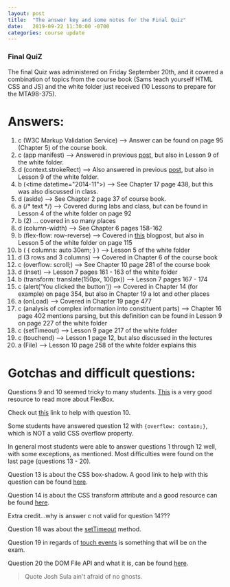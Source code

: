 ```yaml
---
layout: post
title:  "The answer key and some notes for the Final Quiz"
date:   2019-09-22 11:30:00 -0700
categories: course update
---
```


### Final QuiZ

The final Quiz was administered on Friday September 20th, and it covered a combination of topics from the course book (Sams teach yourself HTML CSS and JS) and the white folder just received (10 Lessons to prepare for the MTA98-375).

# Answers:

1. c (W3C Markup Validation Service) --> Answer can be found on page 95 (Chapter 5) of the course book.
2. c (app manifest) --> Answered in previous [post](/frontend-dev/course/update/2019/09/18/the-app-manifest-file.html), but also in Lesson 9 of the white folder.
3. d (context.strokeRect) --> Also answered in previous [post](/frontend-dev/course/update/2019/09/18/the-canvas-tag.html), but also in Lesson 9 of the white folder.
4. b (\<time datetime="2014-11">)  --> See Chapter 17 page 438, but this was also discussed in class.
5. d (aside)  --> See Chapter 2 page 37 of course book.
6. a (/\* text \*/) --> Covered during labs and class, but can be found in Lesson 4 of the white folder on page 92
7. b (2) ... covered in so many places
8. d (column-width) --> See Chapter 6 pages 158-162
9. b (flex-flow: row-reverse) --> Covered in [this](/frontend-dev/course/update/2019/08/02/liquid-layouts-and-bootstrap.html) blogpost, but also in Lesson 5 of the white folder on page 115
10. b ( { columns: auto 30em; } ) --> Lesson 5 of the white folder
11. d (3 rows and 3 columns)  --> Covered in Chapter 6 of the course book
12. c (overflow: scroll;) --> See Chapter 10 page 281 of the course book
13. d (inset) --> Lesson 7 pages 161 - 163 of the white folder
14. b (transform: translate(150px, 100px))  --> Lesson 7 pages 167 - 174
15. c (alert('You clicked the button')) --> Covered in Chapter 14 (for example) on page 354, but also in Chapter 19 a lot and other places
16. a (onLoad)  --> Covered in Chapter 19 page 477
17. c (analysis of complex information into constituent parts)  --> Chapter 16 page 402 mentions parsing, but this definition can be found in Lesson 9 on page 227 of the white folder
18. c (setTimeout)  --> Lesson 9 page 217 of the white folder
19. c (touchend)  --> Lesson 1 page 12, but also discussed in the lectures
20. a (File)  --> Lesson 10 page 258 of the white folder explains this

# Gotchas and difficult questions:

Questions 9 and 10 seemed tricky to many students. [This](https://developer.mozilla.org/en-US/docs/Web/CSS/flex-flow) is a very good resource to read more about FlexBox.

Check out [this](https://developer.mozilla.org/en-US/docs/Web/CSS/columns#Syntax) link to help with question 10.

Some students have answered question 12 with ```{overflow: contain;}```, which is NOT a valid CSS overflow property.

In general most students were able to answer questions 1 through 12 well, with some exceptions, as mentioned. Most difficulties were found on the last page (questions 13 - 20).

Question 13 is about the CSS box-shadow. A good link to help with this question can be found [here](https://developer.mozilla.org/en-US/docs/Web/CSS/box-shadow#Values).

Question 14 is about the CSS transform attribute and a good resource can be found [here](https://developer.mozilla.org/en-US/docs/Web/SVG/Attribute/transform#Translate).

Extra credit...why is answer c not valid for question 14???

Question 18 was about the [setTimeout](https://developer.mozilla.org/en-US/docs/Web/API/WindowOrWorkerGlobalScope/setTimeout) method.

Question 19 in regards of [touch events](https://developer.mozilla.org/en-US/docs/Web/API/TouchEvent#Touch_event_types) is something that will be on the exam.

Question 20 the DOM File API and what it is, can be found [here](https://developer.mozilla.org/en-US/docs/Extensions/Using_the_DOM_File_API_in_chrome_code).

> Quote
  Josh Sula ain't afraid of no ghosts.
